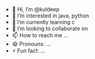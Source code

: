 - 👋 Hi, I’m @kuldeep
- 👀 I’m interested in java, python 
- 🌱 I’m currently learning c
- 💞️ I’m looking to collaborate on 
- 📫 How to reach me ...
- 😄 Pronouns: ...
- ⚡ Fun fact: ...

<!---
Kuldeep1singh4/Kuldeep1singh4 is a ✨ special ✨ repository because its `README.md` (this file) appears on your GitHub profile.
You can click the Preview link to take a look at your changes.
--->
